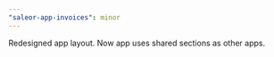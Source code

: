 ```yaml
---
"saleor-app-invoices": minor
---
```


Redesigned app layout. Now app uses shared sections as other apps.
